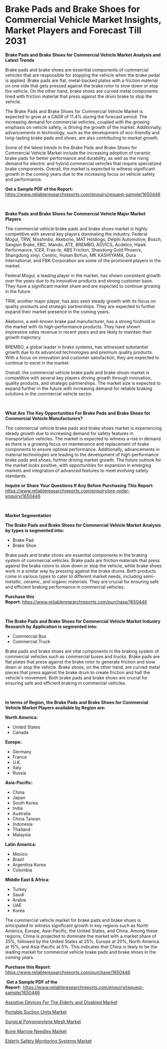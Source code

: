 <p><h1>Brake Pads and Brake Shoes for Commercial Vehicle Market Insights, Market Players and Forecast Till 2031</h1></p><p><strong>Brake Pads and Brake Shoes for Commercial Vehicle Market Analysis and Latest Trends</strong></p>
<p><p>Brake pads and brake shoes are essential components of commercial vehicles that are responsible for stopping the vehicle when the brake pedal is applied. Brake pads are flat, metal-backed plates with a friction material on one side that gets pressed against the brake rotor to slow down or stop the vehicle. On the other hand, brake shoes are curved metal components lined with friction material that press against the drum brake to stop the vehicle.</p><p>The Brake Pads and Brake Shoes for Commercial Vehicle Market is expected to grow at a CAGR of 11.4% during the forecast period. The increasing demand for commercial vehicles, coupled with the growing emphasis on vehicle safety, is driving the growth of the market. Additionally, advancements in technology, such as the development of eco-friendly and long-lasting brake pads and shoes, are also contributing to market growth.</p><p>Some of the latest trends in the Brake Pads and Brake Shoes for Commercial Vehicle Market include the increasing adoption of ceramic brake pads for better performance and durability, as well as the rising demand for electric and hybrid commercial vehicles that require specialized brake components. Overall, the market is expected to witness significant growth in the coming years due to the increasing focus on vehicle safety and performance.</p></p>
<p><strong>Get a Sample PDF of the Report:&nbsp;</strong> <a href="https://www.reliableresearchreports.com/enquiry/request-sample/1650446">https://www.reliableresearchreports.com/enquiry/request-sample/1650446</a></p>
<p>&nbsp;</p>
<p><strong>Brake Pads and Brake Shoes for Commercial Vehicle Major Market Players</strong></p>
<p><p>The commercial vehicle brake pads and brake shoes market is highly competitive with several key players dominating the industry. Federal Mogul, TRW, Nisshinbo, Akebono, MAT Holdings, Delphi Automotive, Bosch, Sangsin Brake, EBC, Mando, ATE, BREMBO, ADVICS, Acdelco, Hawk Performance, ICER, Fras-le, ABS Friction, Shandong Gold Phoenix, Shangdong xinyi, Centric, Hunan BoYun, MK KASHIYAMA, Dura International, and FBK Corporation are some of the prominent players in the market.</p><p>Federal Mogul, a leading player in the market, has shown consistent growth over the years due to its innovative products and strong customer base. They have a significant market share and are expected to continue growing in the future.</p><p>TRW, another major player, has also seen steady growth with its focus on quality products and strategic partnerships. They are expected to further expand their market presence in the coming years.</p><p>Akebono, a well-known brake pad manufacturer, has a strong foothold in the market with its high-performance products. They have shown impressive sales revenue in recent years and are likely to maintain their growth trajectory.</p><p>BREMBO, a global leader in brake systems, has witnessed substantial growth due to its advanced technologies and premium quality products. With a focus on innovation and customer satisfaction, they are expected to continue to excel in the market.</p><p>Overall, the commercial vehicle brake pads and brake shoes market is competitive with several key players driving growth through innovation, quality products, and strategic partnerships. The market size is expected to expand further in the future with increasing demand for reliable braking solutions in the commercial vehicle sector.</p></p>
<p>&nbsp;</p>
<p><strong>What Are The Key Opportunities For Brake Pads and Brake Shoes for Commercial Vehicle Manufacturers?</strong></p>
<p><p>The commercial vehicle brake pads and brake shoes market is experiencing steady growth due to increasing demand for safety features in transportation vehicles. The market is expected to witness a rise in demand as there is a growing focus on maintenance and replacement of brake components to ensure optimal performance. Additionally, advancements in material technologies are leading to the development of high-performance brake pads and shoes, further driving market growth. The future outlook for the market looks positive, with opportunities for expansion in emerging markets and integration of advanced features to meet evolving safety standards.</p></p>
<p><strong>Inquire or Share Your Questions If Any Before Purchasing This Report:</strong> <a href="https://www.reliableresearchreports.com/enquiry/pre-order-enquiry/1650446">https://www.reliableresearchreports.com/enquiry/pre-order-enquiry/1650446</a></p>
<p>&nbsp;</p>
<p><strong>Market Segmentation</strong></p>
<p><strong>The Brake Pads and Brake Shoes for Commercial Vehicle Market Analysis by types is segmented into:</strong></p>
<p><ul><li>Brake Pad</li><li>Brake Shoe</li></ul></p>
<p><p>Brake pads and brake shoes are essential components in the braking system of commercial vehicles. Brake pads are friction materials that press against the brake rotors to slow down or stop the vehicle, while brake shoes work in a similar way by pressing against the brake drums. Both products come in various types to cater to different market needs, including semi-metallic, ceramic, and organic materials. They are crucial for ensuring safe and efficient braking performance in commercial vehicles.</p></p>
<p><strong>Purchase this Report:&nbsp;</strong><a href="https://www.reliableresearchreports.com/purchase/1650446">https://www.reliableresearchreports.com/purchase/1650446</a></p>
<p>&nbsp;</p>
<p><strong>The Brake Pads and Brake Shoes for Commercial Vehicle Market Industry Research by Application is segmented into:</strong></p>
<p><ul><li>Commercial Bus</li><li>Commercial Truck</li></ul></p>
<p><p>Brake pads and brake shoes are vital components in the braking system of commercial vehicles such as commercial buses and trucks. Brake pads are flat plates that press against the brake rotor to generate friction and slow down or stop the vehicle. Brake shoes, on the other hand, are curved metal pieces that press against the brake drum to create friction and halt the vehicle's movement. Both brake pads and brake shoes are crucial for ensuring safe and efficient braking in commercial vehicles.</p></p>
<p>&nbsp;</p>
<p><strong>In terms of Region, the Brake Pads and Brake Shoes for Commercial Vehicle Market Players available by Region are:</strong></p>
<p>
    <p> <strong> North America: </strong>
        <ul>
            <li>United States</li>
            <li>Canada</li>
        </ul>
        </p> 
    <p> <strong> Europe: </strong>
        <ul>
            <li>Germany</li>
            <li>France</li>
            <li>U.K.</li>
            <li>Italy</li>
            <li>Russia</li>
        </ul>
        </p> 
    <p> <strong> Asia-Pacific: </strong>
        <ul>
            <li>China</li>
            <li>Japan</li>
            <li>South Korea</li>
            <li>India</li>
            <li>Australia</li>
            <li>China Taiwan</li>
            <li>Indonesia</li>
            <li>Thailand</li>
            <li>Malaysia</li>
        </ul>
        </p> 
    <p> <strong> Latin America: </strong>
        <ul>
            <li>Mexico</li>
            <li>Brazil</li>
            <li>Argentina Korea</li>
            <li>Colombia</li>
        </ul>
        </p> 
    <p> <strong> Middle East & Africa: </strong>
        <ul>
            <li>Turkey</li>
            <li>Saudi</li>
            <li>Arabia</li>
            <li>UAE</li>
            <li>Korea</li>
        </ul>
    </p>
    </p>
<p><p>The commercial vehicle market for brake pads and brake shoes is anticipated to witness significant growth in key regions such as North America, Europe, Asia-Pacific, the United States, and China. Among these regions, China is projected to dominate the market with a market share of 35%, followed by the United States at 25%, Europe at 20%, North America at 15%, and Asia-Pacific at 5%. This indicates that China is likely to be the leading market for commercial vehicle brake pads and brake shoes in the coming years.</p></p>
<p><strong>Purchase this Report: </strong><a href="https://www.reliableresearchreports.com/purchase/1650446">https://www.reliableresearchreports.com/purchase/1650446</a></p>
<p>&nbsp;<strong>Get a Sample PDF of the Report:&nbsp;&nbsp;</strong><a href="https://www.reliableresearchreports.com/enquiry/request-sample/1650446">https://www.reliableresearchreports.com/enquiry/request-sample/1650446</a></p>
<p><strong></strong></p>
<p><p><a href="https://github.com/AKSHATREPORTPRIME/Market-Research-Report-List-3/blob/main/assistive-devices-for-the-elderly-and-disabled-market.md">Assistive Devices For The Elderly and Disabled Market</a></p><p><a href="https://medium.com/@angelaarnold1941/analyzing-portable-suction-units-market-global-industry-perspective-and-forecast-2024-to-2031-65b51a9d02db">Portable Suction Units Market</a></p><p><a href="https://medium.com/@elvirabogdani08/surgical-polypropylene-mesh-market-competitive-analysis-market-trends-and-forecast-to-2031-dc73d71c374b">Surgical Polypropylene Mesh Market</a></p><p><a href="https://medium.com/@elvirabogdani08/bone-marrow-needles-nbsp-market-focuses-on-market-share-size-and-projected-forecast-till-2031-5a498c18380d">Bone Marrow Needles Market</a></p><p><a href="https://github.com/josesg55/Market-Research-Report-List-1/blob/main/elderly-safety-monitoring-systems-market.md">Elderly Safety Monitoring Systems Market</a></p></p>